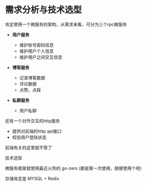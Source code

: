 # 需求分析与技术选型

肯定使用一个微服务的架构，从需求来看，可分为三个rpc微服务

- **用户服务**
  - 维护账号密码信息
  - 维护用户个人信息
  - 维护用户之间交互信息

- **博客服务**
  - 记录博客数据
  - 评论数据
  - 点赞，点踩
- **私聊服务**
  - 用户私聊

还有一个对外交互的http服务

- 提供对前端的http api接口
- 校验用户登陆状态

前端有关的这里就不管了

技术选型

微服务框架就使用最近火热的 go-zero (都是第一次使用，随便使用个吧)

存储肯定是 MYSQL + Redis

